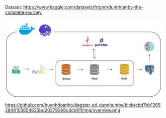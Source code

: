 Dataset: https://www.kaggle.com/datasets/frtgnn/dunnhumby-the-complete-journey

![alt text](https://github.com/huynhdoanho/dagster_etl_dunnhumby/blob/cbd7bb13652840105654635bd20379366cdcb91f/img/overview.png)
https://github.com/huynhdoanho/dagster_etl_dunnhumby/blob/cbd7bb13652840105654635bd20379366cdcb91f/img/overview.png
